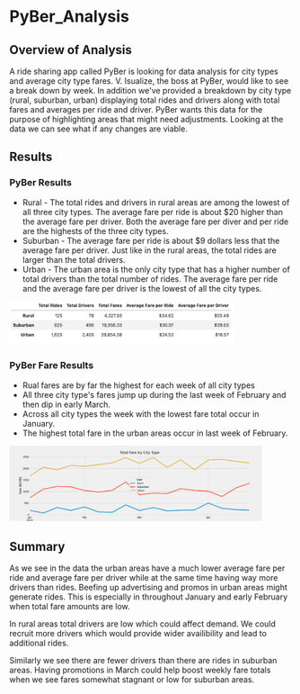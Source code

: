 # PyBer_Analysis

## Overview of Analysis

A ride sharing app called PyBer is looking for data analysis for city types and average city type fares. V. Isualize, the boss at PyBer, would like to see a break down by week. In addition we've provided a breakdown by city type (rural, suburban, urban) displaying total rides and drivers along with total fares and averages per ride and driver. PyBer wants this data for the purpose of highlighting areas that might need adjustments. Looking at the data we can see what if any changes are viable.

## Results

### PyBer Results

- Rural - The total rides and drivers in rural areas are among the lowest of all three city types. The average fare per ride is about $20 higher than the average fare per driver. Both the average fare per diver and per ride are the highests of the three city types.
- Suburban - The average fare per ride is about $9 dollars less that the average fare per driver. Just like in the rural areas, the total rides are larger than the total drivers.
- Urban - The urban area is the only city type that has a higher number of total drivers than the total number of rides. The average fare per ride and the average fare per driver is the lowest of all the city types.

<img src="https://github.com/brown-rox20/PyBer_Analysis/blob/main/Analysis/PyBer_summary.png" alt="PyBer_summary.png"
width="400">

### PyBer Fare Results

- Rual fares are by far the highest for each week of all city types
- All three city type's fares jump up during the last week of February and then dip in early March.
- Across all city types the week with the lowest fare total occur in January.
- The highest total fare in the urban areas occur in last week of February.

<img src="https://github.com/brown-rox20/PyBer_Analysis/blob/main/Analysis/PyBer_fare_summary.png" alt="PyBer_fare_summary.png"
width="450">

## Summary

As we see in the data the urban areas have a much lower average fare per ride and average fare per driver while at the same time having way more drivers than rides. Beefing up advertising and promos in urban areas might generate rides. This is especially in throughout January and early February when total fare amounts are low.

In rural areas total drivers are low which could affect demand. We could recruit more drivers which would provide wider availibility and lead to additional rides.

Similarly we see there are fewer drivers than there are rides in suburban areas. Having promotions in March could help boost weekly fare totals when we see fares somewhat stagnant or low for suburban areas.
